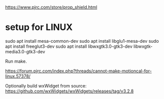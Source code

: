 https://www.pjrc.com/store/prop_shield.html

# setup for LINUX

sudo apt install mesa-common-dev
sudo apt install libglu1-mesa-dev
sudo apt install freeglut3-dev
sudo apt install libwxgtk3.0-gtk3-dev libwxgtk-media3.0-gtk3-dev 

Run make.

https://forum.pjrc.com/index.php?threads/cannot-make-motioncal-for-linux.57378/

Optionally build wxWidget from source:
https://github.com/wxWidgets/wxWidgets/releases/tag/v3.2.8
